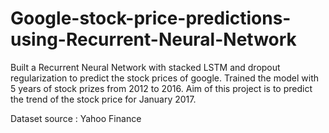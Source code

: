 # Google-stock-price-predictions-using-Recurrent-Neural-Network


Built a Recurrent Neural Network with stacked LSTM and dropout regularization to predict the stock prices of google.
Trained the model with 5 years of stock prizes from 2012 to 2016. Aim of this project is to predict the trend of the stock price for January 2017. 

Dataset source : Yahoo Finance
